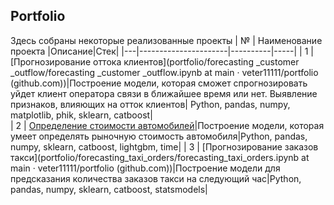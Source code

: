 ## Portfolio
Здесь собраны некоторые реализованные проекты
| № | Наименование проекта |Описание|Стек|
|---|----------------------|----------|-----|
| 1 | [Прогнозирование оттока клиентов](portfolio/forecasting _customer _outflow/forecasting _customer _outflow.ipynb at main · veter11111/portfolio (github.com))|Построение модели, которая сможет спрогнозировать уйдет клиент оператора связи в ближайшее время или нет. Выявление признаков, влияющих на отток клиентов| Python, pandas, numpy, matplotlib, phik, sklearn, catboost|  
| 2 | [Определение стоимости автомобилей](https://github.com/veter11111/portfolio/tree/main/determining_cost_of_cars)|Построение модели, которая умеет определять рыночную стоимость автомобиля|Python, pandas, numpy, sklearn, catboost, lightgbm, time|
| 3 | [Прогнозирование заказов такси](portfolio/forecasting_taxi_orders/forecasting_taxi_orders.ipynb at main · veter11111/portfolio (github.com))|Построение модели для предсказания количества заказов такси на следующий час|Python, pandas, numpy, sklearn, catboost, statsmodels|
